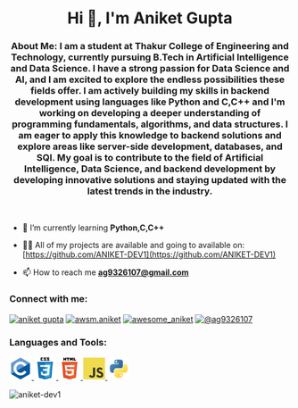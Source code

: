 
<h1 align="center">Hi 👋, I'm Aniket Gupta</h1>
<h3 align="center">About Me: I am a student at Thakur College of Engineering and Technology, currently pursuing B.Tech in Artificial Intelligence and Data Science. I have a strong passion for Data Science and AI, and I am excited to explore the endless possibilities these fields offer. I am actively building my skills in backend development using languages like Python and C,C++ and I'm working on developing a deeper understanding of programming fundamentals, algorithms, and data structures. I am eager to apply this knowledge to backend solutions and explore areas like server-side development, databases, and SQl. My goal is to contribute to the field of Artificial Intelligence, Data Science, and backend development by developing innovative solutions and staying updated with the latest trends in the industry.</h3><br>

- 🌱 I’m currently learning **Python,C,C++**<br>

- 👨‍💻 All of my projects are available and going to available on: [https://github.com/ANIKET-DEV1](https://github.com/ANIKET-DEV1)<br>

- 📫 How to reach me **ag9326107@gmail.com**<br>

<h3 align="left">Connect with me:</h3>
<p align="left">
<a href="https://linkedin.com/in/aniket gupta" target="blank"><img align="center" src="https://raw.githubusercontent.com/rahuldkjain/github-profile-readme-generator/master/src/images/icons/Social/linked-in-alt.svg" alt="aniket gupta" height="30" width="40" /></a>
<a href="https://instagram.com/awsm.aniket" target="blank"><img align="center" src="https://raw.githubusercontent.com/rahuldkjain/github-profile-readme-generator/master/src/images/icons/Social/instagram.svg" alt="awsm.aniket" height="30" width="40" /></a>
<a href="https://www.codechef.com/users/awesome_aniket" target="blank"><img align="center" src="https://cdn.jsdelivr.net/npm/simple-icons@3.1.0/icons/codechef.svg" alt="awesome_aniket" height="30" width="40" /></a>
<a href="https://www.hackerrank.com/@ag9326107" target="blank"><img align="center" src="https://raw.githubusercontent.com/rahuldkjain/github-profile-readme-generator/master/src/images/icons/Social/hackerrank.svg" alt="@ag9326107" height="30" width="40" /></a>
</p>

<h3 align="left">Languages and Tools:</h3>
<p align="left"> <a href="https://www.cprogramming.com/" target="_blank" rel="noreferrer"> <img src="https://raw.githubusercontent.com/devicons/devicon/master/icons/c/c-original.svg" alt="c" width="40" height="40"/> </a> <a href="https://www.w3schools.com/css/" target="_blank" rel="noreferrer"> <img src="https://raw.githubusercontent.com/devicons/devicon/master/icons/css3/css3-original-wordmark.svg" alt="css3" width="40" height="40"/> </a> <a href="https://www.w3.org/html/" target="_blank" rel="noreferrer"> <img src="https://raw.githubusercontent.com/devicons/devicon/master/icons/html5/html5-original-wordmark.svg" alt="html5" width="40" height="40"/> </a> <a href="https://developer.mozilla.org/en-US/docs/Web/JavaScript" target="_blank" rel="noreferrer"> <img src="https://raw.githubusercontent.com/devicons/devicon/master/icons/javascript/javascript-original.svg" alt="javascript" width="40" height="40"/> </a> <a href="https://www.python.org" target="_blank" rel="noreferrer"> <img src="https://raw.githubusercontent.com/devicons/devicon/master/icons/python/python-original.svg" alt="python" width="40" height="40"/> </a> </p>

<p><img align="center" src="https://github-readme-stats.vercel.app/api/top-langs?username=aniket-dev1&show_icons=true&locale=en&layout=compact" alt="aniket-dev1" /></p>
